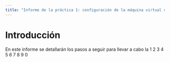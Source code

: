 ```yaml
---
title: "Informe de la práctica 1: configuración de la máquina virtual del IaaS"
---
```

# Introducción
  En este informe se detallarán los pasos a seguir para llevar a cabo la 1 2 3 4 5 6 7 8 9 0
